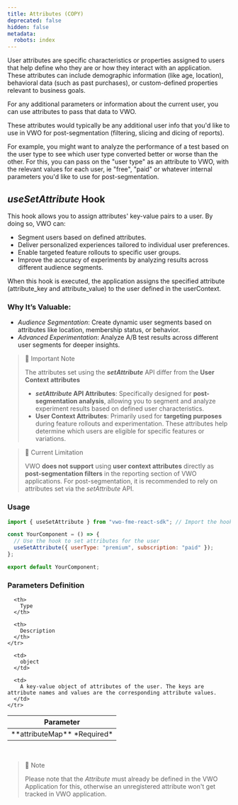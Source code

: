 ```yaml
---
title: Attributes (COPY)
deprecated: false
hidden: false
metadata:
  robots: index
---
```

User attributes are specific characteristics or properties assigned to users that help define who they are or how they interact with an application. These attributes can include demographic information (like age, location), behavioral data (such as past purchases), or custom-defined properties relevant to business goals.

For any additional parameters or information about the current user, you can use attributes to pass that data to VWO.

These attributes would typically be any additional user info that you'd like to use in VWO for post-segmentation (filtering, slicing and dicing of reports). 

For example, you might want to analyze the performance of a test based on the user type to see which user type converted better or worse than the other. For this, you can pass on the "user type" as an attribute to VWO, with the relevant values for each user, ie "free", "paid" or whatever internal parameters you'd like to use for post-segmentation.

## ***useSetAttribute*** Hook

This hook allows you to assign attributes' key-value pairs to a user. By doing so, VWO can:

* Segment users based on defined attributes.
* Deliver personalized experiences tailored to individual user preferences.
* Enable targeted feature rollouts to specific user groups.
* Improve the accuracy of experiments by analyzing results across different audience segments.

When this hook is executed, the application assigns the specified attribute (attribute\_key and attribute\_value) to the user defined in the userContext.

### Why It’s Valuable:

* *Audience Segmentation*: Create dynamic user segments based on attributes like location, membership status, or behavior.
* *Advanced Experimentation*: Analyze A/B test results across different user segments for deeper insights.

> 📘 Important Note
>
> The attributes set using the ***setAttribute*** API differ from the **User Context attributes**
>
> * ***setAttribute* API Attributes**: Specifically designed for **post-segmentation analysis**, allowing you to segment and analyze experiment results based on defined user characteristics.
> * **User Context Attributes**: Primarily used for **targeting purposes** during feature rollouts and experimentation. These attributes help determine which users are eligible for specific features or variations.

> 🚧 Current Limitation
>
> VWO **does not support** using **user context attributes** directly as **post-segmentation filters** in the reporting section of VWO applications. For post-segmentation, it is recommended to rely on attributes set via the *setAttribute* API.

### Usage

```javascript
import { useSetAttribute } from "vwo-fme-react-sdk"; // Import the hook

const YourComponent = () => {
  // Use the hook to set attributes for the user
  useSetAttribute({ userType: "premium", subscription: "paid" });
};

export default YourComponent;
```

### Parameters Definition

<Table align={["left","left","left"]}>
  <thead>
    <tr>
      <th>
        Parameter
      </th>

      <th>
        Type
      </th>

      <th>
        Description
      </th>
    </tr>
  </thead>

  <tbody>
    <tr>
      <td>
        **attributeMap**
        *Required*
      </td>

      <td>
        object
      </td>

      <td>
        A key-value object of attributes of the user. The keys are attribute names and values are the corresponding attribute values.
      </td>
    </tr>
  </tbody>
</Table>

<br />

> 🚧 Note
>
> Please note that the *Attribute* must already be defined in the VWO Application for this, otherwise an unregistered attribute won't get tracked in VWO application.